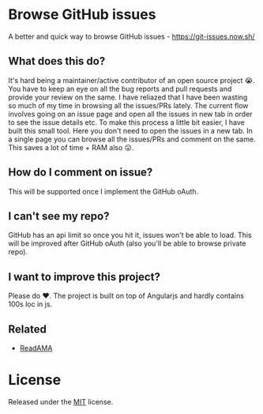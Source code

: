 Browse GitHub issues
=======

A better and quick way to browse GitHub issues -
https://git-issues.now.sh/



## What does this do?

It's hard being a maintainer/active contributor of an open source project 😭. You have to keep an eye on all the bug reports and pull requests and provide your review on the same. I have reliazed that I have been wasting so much of my time in browsing all the issues/PRs lately. The current flow involves going on an issue page and open all the issues in new tab in order to see the issue details etc. 
To make this process a little bit easier, I have built this small tool. Here you don't need to open the issues in a new tab. In a single page you can browse all the issues/PRs and comment on the same. This saves a lot of time + RAM also 😛.

## How do I comment on issue?

This will be supported once I implement the GitHub oAuth.

## I can't see my repo?

GitHub has an api limit so once you hit it, issues won't be able to load. This will be improved after GitHub oAuth (also you'll be able to browse private repo).

## I want to improve this project?

Please do ❤️. The project is built on top of Angularjs and hardly contains 100s loc in js.

## Related
- [ReadAMA](https://github.com/akashnimare/ReadAMA)
 

# License
Released under the [MIT](./LICENSE) license.
